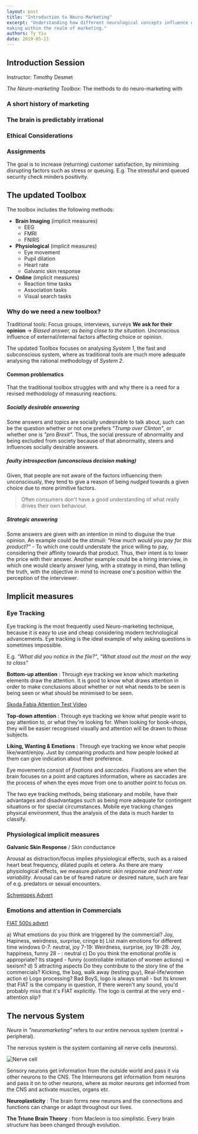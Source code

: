 ```yaml
---
layout: post
title: "Introduction to Neuro-Marketing"
excerpt: "Understanding how different neurological concepts influence decision
making within the realm of marketing."
authors: Ty Yiu
date: 2019-05-21
---
```


## Introduction Session

Instructor: Timothy Desmet

*The Neuro-marketing Toolbox*: The methods to do neuro-marketing with 

### A short history of marketing

### The brain is predictably irrational

### Ethical Considerations

### Assignments
The goal is to increase (returning) customer satisfaction, by minimising
disrupting factors such as stress or queuing.
E.g. The stressful and queued security check minders positivity.

## The updated Toolbox
The toolbox includes the following methods:

- **Brain Imaging** (implicit measures)
    - EEG
    - FMRI
    - FNIRS
- **Physiological** (implicit measures)
    - Eye movement
    - Pupil dilation
    - Heart rate
    - Galvanic skin response
- **Online** (implicit measures)
    - Reaction time tasks
    - Association tasks
    - Visual search tasks

### Why do we need a new toolbox?
Traditional tools: Focus groups, interviews, surveys
**We ask for their opinion** -> *Biased answer, as being close to the
situation.* Unconscious influence of external/internal factors affecting choice
or opinion.

The updated Toolbox focuses on analysing *System 1*, the fast and subconscious
system, where as traditional tools are much more adequate analysing the
rational methodology of *System 2*.

#### Common problematics 
That the traditional toolbox struggles with and why there is a need for a
revised methodology of measuring reactions.

##### Socially desirable answering
Some answers and topics are socially undesirable to talk about, such can be the
question whether or not one prefers *"Trump over Clinton"*, or whether one is
*"pro Brexit"*. Thus, the social pressure of abnormality and being excluded from
society because of that abnormality, steers and influences socially desirable
answers.

##### faulty introspection (unconscious decision making)
Given, that people are not aware of the factors influencing them unconsciously,
they tend to give a reason of being *nudged* towards a given choice due to more
primitive factors.

> Often consumers don't have a good understanding of what really drives their own behaviour. 

##### Strategic answering
Some answers are given with an intention in mind to disguise the true opinion.
An example could be the stimuli: *"How much would you pay for this product?"* -
To which one could understate the price willing to pay, considering their
affinity towards that product. Thus, their intent is to lower the price with
their answer.
Another example could be a hiring interview, in which one would clearly answer
lying, with a strategy in mind, than telling the truth, with the objective in
mind to increase one's position within the perception of the interviewer.

## Implicit measures

### Eye Tracking
Eye tracking is the most frequently used Neuro-marketing technique, because it
is easy to use and cheap considering modern technological advancements. Eye
tracking is the ideal example of why asking questions is sometimes impossible.

E.g. *"What did you notice in the file?"*, *"What stood out the most on the way
to class"*

**Bottom-up attention**
: Through eye tracking we know which marketing elements draw the attention. It
is good to know what draws attention in order to make conclusions about whether
or not what needs to be seen is being seen or what should be minimised to be
seen.

[Skoda Fabia Attention Test Video](https://www.youtube.com/watch?v=qpPYdMs97eE)

**Top-down attention**
: Through eye tracking we know what people want to pay attention to, or what
they're looking for. When looking for book-shops, they will be easier recognised
visually and attention will be drawn to those subjects.

**Liking, Wanting & Emotions**
: Through eye tracking we know what people like/want/enjoy. Just by comparing
products and how people looked at them can give indication about their
preference.

Eye movements consist of *fixations* and *saccades*. Fixations are when the
brain focuses on a point and captures information, where as saccades are the
process of when the eyes move from one to another point to focus on.

The two eye tracking methods, being stationary and mobile, have their advantages
and disadvantages such as being more adequate for contingent situations or for
special circumstances. Mobile eye tracking changes physical environment, thus
the analysis of the data is much harder to classify.

### Physiological implicit measures

**Galvanic Skin Response** / Skin conductance

Arousal as distraction/focus implies physiological effects, such as a raised
heart beat frequency, dilated pupils et cetera. As there are many physiological
effects, we measure *galvanic skin response and heart rate variability*.
Arousal can be of feared nature or desired nature, such are fear of e.g.
predators or sexual encounters.

[Schweppes Advert](https://www.youtube.com/watch?v=AACYzE_VPus)

### Emotions and attention in Commercials

[FIAT 500s advert](https://www.youtube.com/watch?v=ZoC1QWlLFKI)

a) What emotions do you think are triggered by the commercial?
    Joy, Hapiness, weirdness, surprise, cringe
b) List main emotions for different time windows
    0-7: neutral, joy
    7-19: Weirdness, surprise, joy
    19-28: Joy, happiness, funny
    28 - : neutral 
c) Do you think the emotional profile is appropriate?
    Its staged - funny (controllable imitiation of women actions) -> sexism?
d) 5 attracting aspects Do they contribute to the story line of the commercials?
    Kicking, the bag, walk away (testing guy), Real-life/women action
e) Logo processing?
   Bad BoyS, logo is always small - but its known that FIAT is the company in
   question, If there weren't any sound, you'd probably miss that it's FIAT
   explicitly. The logo is central at the very end - attention slip? 

## The nervous System

*Neuro* in *"neuromarketing"* refers to our entire nervous system (central +
peripheral). 

The nervous system is the system containing all nerve cells (neurons).

![Nerve
cell](https://upload.wikimedia.org/wikipedia/commons/thumb/b/b5/Neuron.svg/1200px-Neuron.svg.png)

Sensory neurons get information from the outside world and pass it via other
neurons to the CNS. The Interneurons get information from neurons and pass it on
to other neurons, where as motor neurons get informed from the CNS and activate
muscles, organs etc.

**Neuroplasticity**
: The brain forms new neurons and the connections and functions can change or adapt throughout our lives.

**The Triune Brain Theory**
: from Macleon is too simplistic. Every brain structure has been changed through evolution.

